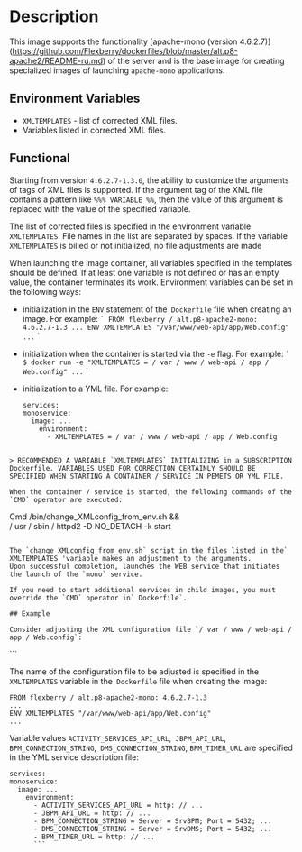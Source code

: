# Description

This image supports the functionality [apache-mono (version 4.6.2.7)] (https://github.com/Flexberry/dockerfiles/blob/master/alt.p8-apache2/README-ru.md) of the server and is the base image for creating specialized images of launching `apache-mono` applications.

## Environment Variables

- `XMLTEMPLATES` - list of corrected XML files.
- Variables listed in corrected XML files.

## Functional

Starting from version `4.6.2.7-1.3.0`, the ability to customize the arguments of tags of XML files is supported.
If the argument tag of the XML file contains a pattern like `%%% VARIABLE %%`,
then the value of this argument is replaced with the value of the specified variable.

The list of corrected files is specified in the environment variable `XMLTEMPLATES`.
File names in the list are separated by spaces.
If the variable `XMLTEMPLATES` is billed or not initialized, no file adjustments are made

When launching the image container, all variables specified in the templates should be defined.
If at least one variable is not defined or has an empty value, the container terminates its work.
Environment variables can be set in the following ways:
- initialization in the `ENV` statement of the` Dockerfile` file when creating an image. For example:
  `` `
  FROM flexberry / alt.p8-apache2-mono: 4.6.2.7-1.3
  ...
  ENV XMLTEMPLATES "/var/www/web-api/app/Web.config"
  ...
  `` `
- initialization when the container is started via the `-e` flag. For example:
  `` `
  $ docker run -e "XMLTEMPLATES = / var / www / web-api / app / Web.config" ...
  `` `
  
- initialization to a YML file.
For example:
  ```
  services:
  monoservice:
    image: ...
      environment:
        - XMLTEMPLATES = / var / www / web-api / app / Web.config
```

> RECOMMENDED A VARIABLE `XMLTEMPLATES` INITIALIZING in a SUBSCRIPTION Dockerfile. VARIABLES USED FOR CORRECTION CERTAINLY SHOULD BE SPECIFIED WHEN STARTING A CONTAINER / SERVICE IN PEMETS OR YML FILE.

When the container / service is started, the following commands of the `CMD` operator are executed:
```
Cmd /bin/change_XMLconfig_from_env.sh && \
    / usr / sbin / httpd2 -D NO_DETACH -k start
```

The `change_XMLconfig_from_env.sh` script in the files listed in the` XMLTEMPLATES 'variable makes an adjustment to the arguments.
Upon successful completion, launches the WEB service that initiates the launch of the `mono` service.

If you need to start additional services in child images, you must override the `CMD` operator in` Dockerfile`.

## Example

Consider adjusting the XML configuration file `/ var / www / web-api / app / Web.config`:
```
<? xml version = "1.0" encoding = "utf-8"?>
<configuration>
  <appSettings>
    <add key = "DefaultConnectionStringName" value = "DefConnStr" />
    <add key = "ActivityServicesApiUrl" value = "%% ACTIVITY_SERVICES_API_URL %%" />
  </ appSettings>
  <connectionStrings>
    <add name = "DefConnStr" connectionString = "%% BPM_CONNECTION_STRING %%" />
    <add name = "AgentSyncConnStr" connectionString = "%% DMS_CONNECTION_STRING %%" />
  </ connectionStrings>
  <quartz>
    <add key = "quartz.scheduler.instanceName" value = "FlowpointFlexberryTimerClient" />
    <add key = "quartz.scheduler.instanceId" value = "AUTO" />
    <add key = "quartz.scheduler.proxy" value = "true" />
    <add key = "quartz.scheduler.proxy.address" value = "%% BPM_TIMER_URL %%" />
    <add key = "quartz.threadPool.type" value = "Quartz.Simpl.SimpleThreadPool, Quartz" />
    <add key = "quartz.threadPool.threadCount" value = "0" />
  </ quartz>
</ configuration>
```

The name of the configuration file to be adjusted is specified in the `XMLTEMPLATES` variable in the` Dockerfile` file when creating the image:
  ```
  FROM flexberry / alt.p8-apache2-mono: 4.6.2.7-1.3
  ...
  ENV XMLTEMPLATES "/var/www/web-api/app/Web.config"
  ...
  ```

Variable values
`ACTIVITY_SERVICES_API_URL`,` JBPM_API_URL`, `BPM_CONNECTION_STRING`,` DMS_CONNECTION_STRING`, `BPM_TIMER_URL` are specified in the YML service description file:
```
services:
monoservice:
  image: ...
    environment:
      - ACTIVITY_SERVICES_API_URL = http: // ...
      - JBPM_API_URL = http: // ...
      - BPM_CONNECTION_STRING = Server = SrvBPM; Port = 5432; ...
      - DMS_CONNECTION_STRING = Server = SrvDMS; Port = 5432; ...
      - BPM_TIMER_URL = http: // ...
      ```

